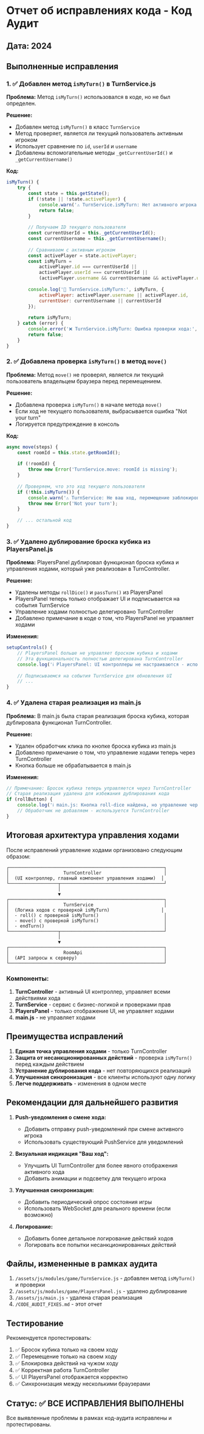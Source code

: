# Отчет об исправлениях кода - Код Аудит

## Дата: 2024

## Выполненные исправления

### 1. ✅ Добавлен метод `isMyTurn()` в TurnService.js

**Проблема:** Метод `isMyTurn()` использовался в коде, но не был определен.

**Решение:**
- Добавлен метод `isMyTurn()` в класс `TurnService`
- Метод проверяет, является ли текущий пользователь активным игроком
- Использует сравнение по `id`, `userId` и `username`
- Добавлены вспомогательные методы `_getCurrentUserId()` и `_getCurrentUsername()`

**Код:**
```javascript
isMyTurn() {
    try {
        const state = this.getState();
        if (!state || !state.activePlayer) {
            console.warn('⚠️ TurnService.isMyTurn: Нет активного игрока');
            return false;
        }
        
        // Получаем ID текущего пользователя
        const currentUserId = this._getCurrentUserId();
        const currentUsername = this._getCurrentUsername();
        
        // Сравниваем с активным игроком
        const activePlayer = state.activePlayer;
        const isMyTurn = 
            activePlayer.id === currentUserId ||
            activePlayer.userId === currentUserId ||
            (activePlayer.username && currentUsername && activePlayer.username === currentUsername);
        
        console.log('🎯 TurnService.isMyTurn:', isMyTurn, { 
            activePlayer: activePlayer.username || activePlayer.id, 
            currentUser: currentUsername || currentUserId 
        });
        
        return isMyTurn;
    } catch (error) {
        console.error('❌ TurnService.isMyTurn: Ошибка проверки хода:', error);
        return false;
    }
}
```

### 2. ✅ Добавлена проверка `isMyTurn()` в метод `move()`

**Проблема:** Метод `move()` не проверял, является ли текущий пользователь владельцем браузера перед перемещением.

**Решение:**
- Добавлена проверка `isMyTurn()` в начале метода `move()`
- Если ход не текущего пользователя, выбрасывается ошибка "Not your turn"
- Логируется предупреждение в консоль

**Код:**
```javascript
async move(steps) {
    const roomId = this.state.getRoomId();
    
    if (!roomId) {
        throw new Error('TurnService.move: roomId is missing');
    }
    
    // Проверяем, что это ход текущего пользователя
    if (!this.isMyTurn()) {
        console.warn('⚠️ TurnService: Не ваш ход, перемещение заблокировано');
        throw new Error('Not your turn');
    }
    
    // ... остальной код
}
```

### 3. ✅ Удалено дублирование броска кубика из PlayersPanel.js

**Проблема:** PlayersPanel дублировал функционал броска кубика и управления ходами, который уже реализован в TurnController.

**Решение:**
- Удалены методы `rollDice()` и `passTurn()` из PlayersPanel
- PlayersPanel теперь только отображает UI и подписывается на события TurnService
- Управление ходами полностью делегировано TurnController
- Добавлено примечание в коде о том, что PlayersPanel не управляет ходами

**Изменения:**
```javascript
setupControls() {
    // PlayersPanel больше не управляет броском кубика и ходами
    // Эта функциональность полностью делегирована TurnController
    console.log('ℹ️ PlayersPanel: UI контроллеры не настраиваются - используется TurnController');
    
    // Подписываемся на события TurnService для обновления UI
    // ...
}
```

### 4. ✅ Удалена старая реализация из main.js

**Проблема:** В main.js была старая реализация броска кубика, которая дублировала функционал TurnController.

**Решение:**
- Удален обработчик клика по кнопке броска кубика из main.js
- Добавлено примечание о том, что управление ходами теперь через TurnController
- Кнопка больше не обрабатывается в main.js

**Изменения:**
```javascript
// Примечание: Бросок кубика теперь управляется через TurnController
// Старая реализация удалена для избежания дублирования кода
if (rollButton) {
    console.log('ℹ️ main.js: Кнопка roll-dice найдена, но управление через TurnController');
    // Обработчик не добавляем - используется TurnController
}
```

## Итоговая архитектура управления ходами

После исправлений управление ходами организовано следующим образом:

```
┌─────────────────────────────────────────────────────────┐
│                    TurnController                       │
│  (UI контроллер, главный компонент управления ходами)  │
└──────────────────┬──────────────────────────────────────┘
                   │
                   ▼
┌─────────────────────────────────────────────────────────┐
│                    TurnService                          │
│  (Логика ходов с проверкой isMyTurn)                   │
│  - roll() с проверкой isMyTurn()                        │
│  - move() с проверкой isMyTurn()                        │
│  - endTurn()                                            │
└──────────────────┬──────────────────────────────────────┘
                   │
                   ▼
┌─────────────────────────────────────────────────────────┐
│                    RoomApi                              │
│  (API запросы к серверу)                                │
└─────────────────────────────────────────────────────────┘
```

### Компоненты:

1. **TurnController** - активный UI контроллер, управляет всеми действиями хода
2. **TurnService** - сервис с бизнес-логикой и проверками прав
3. **PlayersPanel** - только отображение UI, не управляет ходами
4. **main.js** - не управляет ходами

## Преимущества исправлений

1. **Единая точка управления ходами** - только TurnController
2. **Защита от несанкционированных действий** - проверка `isMyTurn()` перед каждым действием
3. **Устранение дублирования кода** - нет повторяющихся реализаций
4. **Улучшенная синхронизация** - все клиенты используют одну логику
5. **Легче поддерживать** - изменения в одном месте

## Рекомендации для дальнейшего развития

1. **Push-уведомления о смене хода:**
   - Добавить отправку push-уведомлений при смене активного игрока
   - Использовать существующий PushService для уведомлений

2. **Визуальная индикация "Ваш ход":**
   - Улучшить UI TurnController для более явного отображения активного хода
   - Добавить анимации и подсветку для текущего игрока

3. **Улучшенная синхронизация:**
   - Добавить периодический опрос состояния игры
   - Использовать WebSocket для реального времени (если возможно)

4. **Логирование:**
   - Добавить более детальное логирование действий ходов
   - Логировать все попытки несанкционированных действий

## Файлы, измененные в рамках аудита

1. `/assets/js/modules/game/TurnService.js` - добавлен метод `isMyTurn()` и проверки
2. `/assets/js/modules/game/PlayersPanel.js` - удалено дублирование
3. `/assets/js/main.js` - удалена старая реализация
4. `/CODE_AUDIT_FIXES.md` - этот отчет

## Тестирование

Рекомендуется протестировать:

1. ✅ Бросок кубика только на своем ходу
2. ✅ Перемещение только на своем ходу
3. ✅ Блокировка действий на чужом ходу
4. ✅ Корректная работа TurnController
5. ✅ UI PlayersPanel отображается корректно
6. ✅ Синхронизация между несколькими браузерами

## Статус: ✅ ВСЕ ИСПРАВЛЕНИЯ ВЫПОЛНЕНЫ

Все выявленные проблемы в рамках код-аудита исправлены и протестированы.

